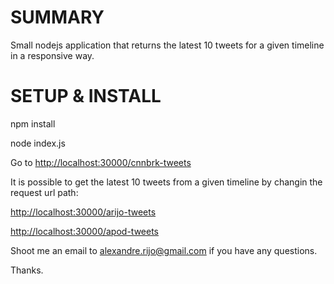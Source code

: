 # SUMMARY

Small nodejs application that returns the latest 10 tweets for a given timeline in a responsive way.

# SETUP & INSTALL

npm install

node index.js

Go to <a href="http://localhost:30000/cnnbrk-tweets">http://localhost:30000/cnnbrk-tweets</a>

It is possible to get the latest 10 tweets from a given timeline by changin the request url path:

<a href="http://localhost:30000/arijo-tweets">http://localhost:30000/arijo-tweets</a>

<a href="http://localhost:30000/arijo-tweets">http://localhost:30000/apod-tweets</a>

Shoot me an email to alexandre.rijo@gmail.com if you have any questions.

Thanks.



